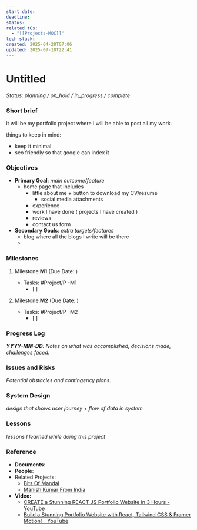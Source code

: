 ```yaml
---
start date: 
deadline: 
status: 
related tGs:
  - "[[Projects-MOC]]"
tech-stack: 
created: 2025-04-28T07:06
updated: 2025-07-18T22:41
---
```

# Untitled
*Status: planning /  on_hold / in_progress / complete*
### Short brief
it will be my portfolio project where I will be able to post all my work.

things to keep in mind:
- keep it minimal
- seo friendly so that google can index it


### **Objectives**
- **Primary Goal**: *main outcome/feature*
	- home page that includes
		- little about me + button to download my CV/resume
			- social media attachments
		- experience
		- work I have done ( projects I have created )
		- reviews
		- contact us form
- **Secondary Goals**: *extra targets/features*
	- blog where all the blogs I write will be there
	- 

### **Milestones**

1. Milestone:**M1** (Due Date: )
   - Tasks: #Project/P -M1
      - [ ] 



2. Milestone:**M2** (Due Date: )
   - Tasks: #Project/P -M2
     - [ ] 


### **Progress Log**
***YYYY-MM-DD**: Notes on what was accomplished, decisions made, challenges faced.*



### Issues and Risks
*Potential obstacles and contingency plans.*


### System Design
*design that shows user journey + flow of data in system*

### Lessons
*lessons I learned while doing this project*


### **Reference**
- **Documents**: 
- **People**: 
- Related Projects: 
	- [Bits Of Mandal](https://about.bitsofmandal.com/)
	- [Manish Kumar From India](https://manish-kumar-portfolio-website.netlify.app/)
- **Video:** 
	- [CREATE a Stunning REACT JS Portfolio Website in 3 Hours - YouTube](https://youtu.be/k3JMkRwd_Nw?si=god3oKrxzL_ocKvr)
	- [Build a Stunning Portfolio Website with React, Tailwind CSS & Framer Motion! - YouTube](https://youtu.be/hw4bzV9Uu7A?si=p9TFYr2aikZo6Td7)






